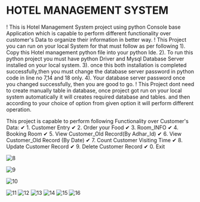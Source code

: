                                                        
# HOTEL MANAGEMENT SYSTEM #

! This is Hotel Management System project using python Console base Application which is capable to perform different functionality over customer's Data to organize their information in better way.
! This Project you can run on your local System for that must follow as per following 
1). Copy this Hotel management python file into your python Ide.
2). To run this python project you must have python Driver and Mysql Database Server installed on your local system.
3). once this both installation is completed successfully,then you must change the database server password in python code in line no 7,14 and 18 only.
4). Your database server password once you changed successfully, then you are good to go.
! This Project dont need to create manually table in database, once project got run on your local system automatically it will creates required database and tables. and then according to your choice
  of option from given option it will perform different operation.

  This project is capable to perform following Functionality over Customer's Data:
                                                                              ✔ 1. Customer Entry
                                                                              ✔ 2. Order your Food
                                                                              ✔ 3. Room_INFO
                                                                              ✔ 4. Booking Room
                                                                              ✔ 5. View Customer_Old Record(By Adhar_Id)
                                                                              ✔ 6. View Customer_Old Record (By Date)
                                                                              ✔ 7. Count Customer Visiting Time
                                                                              ✔ 8. Update Customer Record
                                                                              ✔ 9. Delete Customer Record
                                                                              ✔ 0. Exit
        


![8](https://github.com/rohit4166/Hotel_Management/assets/129392163/ed948050-e6f8-4c09-8bde-9ed168fe56e9)

![9](https://github.com/rohit4166/Hotel_Management/assets/129392163/d63ce23c-07eb-413c-8ac1-d5f51b6f4fc5)

![10](https://github.com/rohit4166/Hotel_Management/assets/129392163/019ecb27-74b7-44e5-9c6b-3fd7dfac2d79)

![11](https://github.com/rohit4166/Hotel_Management/assets/129392163/073d8fd3-aeea-4091-8e5c-f860efb9bd4b)
![12](https://github.com/rohit4166/Hotel_Management/assets/129392163/91038e2a-a180-4e0a-981a-1c3169b1af38)
![13](https://github.com/rohit4166/Hotel_Management/assets/129392163/c7b1718d-0e69-4b3e-84c3-59c3b2f5ff42)
![14](https://github.com/rohit4166/Hotel_Management/assets/129392163/6af08e74-cee0-44ea-b31b-cfa281bd27b0)
![15](https://github.com/rohit4166/Hotel_Management/assets/129392163/d5ac95bf-3000-4fbf-b58a-61ee9abae487)
![16](https://github.com/rohit4166/Hotel_Management/assets/129392163/7ff54909-e388-4192-bfc9-9c8aeaafc682)
